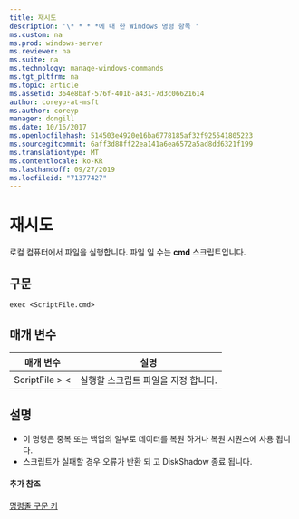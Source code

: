 ```yaml
---
title: 재시도
description: '\* * * *에 대 한 Windows 명령 항목 '
ms.custom: na
ms.prod: windows-server
ms.reviewer: na
ms.suite: na
ms.technology: manage-windows-commands
ms.tgt_pltfrm: na
ms.topic: article
ms.assetid: 364e8baf-576f-401b-a431-7d3c06621614
author: coreyp-at-msft
ms.author: coreyp
manager: dongill
ms.date: 10/16/2017
ms.openlocfilehash: 514503e4920e16ba6778185af32f925541805223
ms.sourcegitcommit: 6aff3d88ff22ea141a6ea6572a5ad8dd6321f199
ms.translationtype: MT
ms.contentlocale: ko-KR
ms.lasthandoff: 09/27/2019
ms.locfileid: "71377427"
---
```

# <a name="exec"></a>재시도



로컬 컴퓨터에서 파일을 실행합니다. 파일 일 수는 **cmd** 스크립트입니다.

## <a name="syntax"></a>구문

```
exec <ScriptFile.cmd>
```

## <a name="parameters"></a>매개 변수

|매개 변수|설명|
|---------|-----------|
|ScriptFile > \<|실행할 스크립트 파일을 지정 합니다.|

## <a name="remarks"></a>설명

-   이 명령은 중복 또는 백업의 일부로 데이터를 복원 하거나 복원 시퀀스에 사용 됩니다.
-   스크립트가 실패할 경우 오류가 반환 되 고 DiskShadow 종료 됩니다.

#### <a name="additional-references"></a>추가 참조

[명령줄 구문 키](command-line-syntax-key.md)